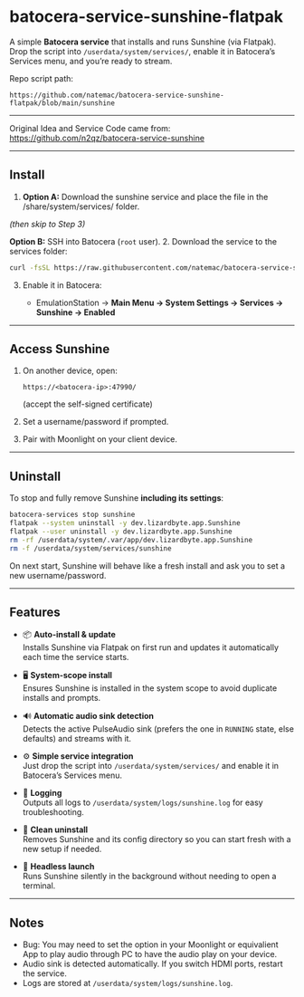 # batocera-service-sunshine-flatpak

A simple **Batocera service** that installs and runs Sunshine (via Flatpak). Drop the script into `/userdata/system/services/`, enable it in Batocera’s Services menu, and you’re ready to stream.

Repo script path:

```
https://github.com/natemac/batocera-service-sunshine-flatpak/blob/main/sunshine
```

---

Original Idea and Service Code came from: https://github.com/n2qz/batocera-service-sunshine

---

## Install

1. **Option A:** Download the sunshine service and place the file in the /share/system/services/ folder.

*(then skip to Step 3)*

**Option B:** SSH into Batocera (`root` user).
2. Download the service to the services folder:

   ```bash
   curl -fsSL https://raw.githubusercontent.com/natemac/batocera-service-sunshine-flatpak/main/sunshine -o /userdata/system/services/sunshine
   ```
3. Enable it in Batocera:

   * EmulationStation → **Main Menu → System Settings → Services → Sunshine → Enabled**

---

## Access Sunshine

1. On another device, open:

   ```
   https://<batocera-ip>:47990/
   ```

   (accept the self-signed certificate)
2. Set a username/password if prompted.
3. Pair with Moonlight on your client device.

---

## Uninstall

To stop and fully remove Sunshine **including its settings**:

```bash
batocera-services stop sunshine
flatpak --system uninstall -y dev.lizardbyte.app.Sunshine
flatpak --user uninstall -y dev.lizardbyte.app.Sunshine
rm -rf /userdata/system/.var/app/dev.lizardbyte.app.Sunshine
rm -f /userdata/system/services/sunshine
```

On next start, Sunshine will behave like a fresh install and ask you to set a new username/password.

---

## Features

- 📦 **Auto-install & update**  
  Installs Sunshine via Flatpak on first run and updates it automatically each time the service starts.

- 🖥️ **System-scope install**  
  Ensures Sunshine is installed in the system scope to avoid duplicate installs and prompts.

- 🔊 **Automatic audio sink detection**  
  Detects the active PulseAudio sink (prefers the one in `RUNNING` state, else defaults) and streams with it.

- ⚙️ **Simple service integration**  
  Just drop the script into `/userdata/system/services/` and enable it in Batocera’s Services menu.

- 📑 **Logging**  
  Outputs all logs to `/userdata/system/logs/sunshine.log` for easy troubleshooting.

- 🔐 **Clean uninstall**  
  Removes Sunshine and its config directory so you can start fresh with a new setup if needed.

- 🚀 **Headless launch**  
  Runs Sunshine silently in the background without needing to open a terminal.

---

## Notes

* Bug: You may need to set the option in your Moonlight or equivalient App to play audio through PC to have the audio play on your device.
* Audio sink is detected automatically. If you switch HDMI ports, restart the service.
* Logs are stored at `/userdata/system/logs/sunshine.log`.
